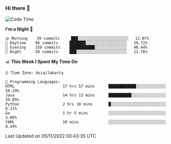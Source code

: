### Hi there 👋

<!--
**rmsubekti/rmsubekti** is a ✨ _special_ ✨ repository because its `README.md` (this file) appears on your GitHub profile.

Here are some ideas to get you started:

- 🔭 I’m currently working on ...
- 🌱 I’m currently learning ...
- 👯 I’m looking to collaborate on ...
- 🤔 I’m looking for help with ...
- 💬 Ask me about ...
- 📫 How to reach me: ...
- 😄 Pronouns: ...
- ⚡ Fun fact: ...
-->

<!--START_SECTION:waka-->
![Code Time](http://img.shields.io/badge/Code%20Time-673%20hrs%2031%20mins-blue)

**I'm a Night 🦉** 

```text
🌞 Morning    39 commits     ███░░░░░░░░░░░░░░░░░░░░░░   12.07% 
🌆 Daytime    96 commits     ███████░░░░░░░░░░░░░░░░░░   29.72% 
🌃 Evening    150 commits    ███████████░░░░░░░░░░░░░░   46.44% 
🌙 Night      38 commits     ███░░░░░░░░░░░░░░░░░░░░░░   11.76%

```


📊 **This Week I Spent My Time On** 

```text
⌚︎ Time Zone: Asia/Jakarta

💬 Programming Languages: 
HTML                     17 hrs 57 mins      ████████████░░░░░░░░░░░░░   50.29% 
Java                     14 hrs 13 mins      ██████████░░░░░░░░░░░░░░░   39.85% 
Python                   2 hrs 10 mins       █░░░░░░░░░░░░░░░░░░░░░░░░   6.11% 
Go                       1 hr 5 mins         ░░░░░░░░░░░░░░░░░░░░░░░░░   3.08% 
YAML                     10 mins             ░░░░░░░░░░░░░░░░░░░░░░░░░   0.49%

```


 Last Updated on 05/11/2022 00:43:35 UTC
<!--END_SECTION:waka-->
